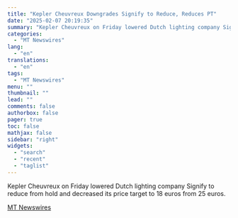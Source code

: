 ```yaml
---
title: "Kepler Cheuvreux Downgrades Signify to Reduce, Reduces PT"
date: "2025-02-07 20:19:35"
summary: "Kepler Cheuvreux on Friday lowered Dutch lighting company Signify  to reduce from hold and decreased its price target to 18 euros from 25 euros."
categories:
  - "MT Newswires"
lang:
  - "en"
translations:
  - "en"
tags:
  - "MT Newswires"
menu: ""
thumbnail: ""
lead: ""
comments: false
authorbox: false
pager: true
toc: false
mathjax: false
sidebar: "right"
widgets:
  - "search"
  - "recent"
  - "taglist"
---
```


Kepler Cheuvreux on Friday lowered Dutch lighting company Signify to reduce from hold and decreased its price target to 18 euros from 25 euros.

[MT Newswires](https://www.tradingview.com/news/mtnewswires.com:20250207:G2465135:0/)
